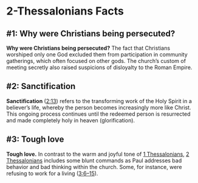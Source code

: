 # 2-Thessalonians Facts

## #1: Why were Christians being persecuted?
**Why were Christians being persecuted?** The fact that Christians worshiped only one God excluded them from participation in community gatherings, which often focused on other gods. The church’s custom of meeting secretly also raised suspicions of disloyalty to the Roman Empire.


## #2: Sanctification
**Sanctification** ([2:13](https://www.esv.org/2+Thessalonians+2%3A13/)) refers to the transforming work of the Holy Spirit in a believer’s life, whereby the person becomes increasingly more like Christ. This ongoing process continues until the redeemed person is resurrected and made completely holy in heaven (glorification).


## #3: Tough love
**Tough love.** In contrast to the warm and joyful tone of [1 Thessalonians](https://www.esv.org/1+Thessalonians+1%3A1%E2%80%935%3A28/), [2 Thessalonians](https://www.esv.org/2+Thessalonians+1%3A1%E2%80%933%3A18/) includes some blunt commands as Paul addresses bad behavior and bad thinking within the church. Some, for instance, were refusing to work for a living ([3:6–15](https://www.esv.org/2+Thessalonians+3%3A6%E2%80%9315/)).

